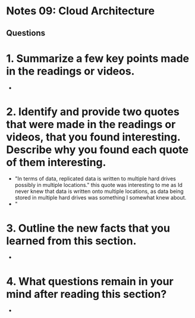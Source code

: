 # Notes 09: Cloud Architecture
## Questions
# 1. Summarize a few key points made in the readings or videos.
* 
# 2. Identify and provide two quotes that were made in the readings or videos, that you found interesting. Describe why you found each quote of them interesting.
* "In terms of data, replicated data is written to multiple hard drives possibly in multiple locations." this quote was interesting to me as Id never knew that data is written onto multiple locations, as data being stored in multiple hard drives was something I somewhat knew about.
* "
# 3. Outline the new facts that you learned from this section.
*
# 4. What questions remain in your mind after reading this section?
* 

